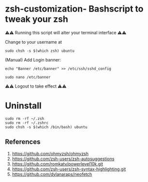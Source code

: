 # zsh-customization- Bashscript to tweak your zsh

⚠️⚠️ Running this script will alter your terminal interface ⚠️⚠️

Change to your username at 
```
sudo chsh -s $(which zsh) ubuntu
```

(Manual) Add Login banner:

```
echo "Banner /etc/banner" >> /etc/ssh/sshd_config
```
```
sudo nano /etc/banner
```

⚠️⚠️ Logout to take effect ⚠️⚠️

# Uninstall

```
sudo rm -rf ~/.zsh
sudo rm -rf ~/.zshrc
sudo chsh -s $(which /bin/bash) ubuntu
```

## References
1) https://github.com/ohmyzsh/ohmyzsh
2) https://github.com/zsh-users/zsh-autosuggestions
3) https://github.com/romkatv/powerlevel10k.git
4) https://github.com/zsh-users/zsh-syntax-highlighting.git
5) https://github.com/dylanaraps/neofetch
